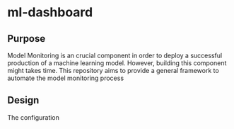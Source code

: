 # ml-dashboard


## Purpose
Model Monitoring is an crucial component in order to deploy a successful production of a machine learning model. However, building this component might takes time. This repository aims to provide a general framework to automate the model monitoring process

## Design
The configuration 
